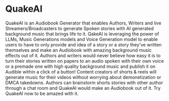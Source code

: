 # QuakeAI

QuakeAI is an Audiobook Generator that enables Authors, Writers and live Streamers/Broadcasters to generate Spoken stories with AI generated background music that brings life to it. QakeAI is leveraging the power of LLMs, Music Generations models and Voice Generation model to enable users to have to only provide and idea of a story or a story they've written themselves and make an Audiobook with amazing background music effects out of it. Authors and writers would never believe how easy it is to turn their stories written on papers to an audio spoken with their own voice or a premade one with high quality background music and publish it on Audible within a click of a button! Content creators of shorts & reels will generate music for their videos without worrying about demonetization or DMCA takedowns. Authors can brainstorm shorts stories with other author through a chat room and QuakeAI would make an Audiobook out of it. Try QuakeAI now to be amazed with it.
